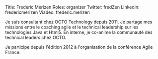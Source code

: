 Title: Frederic Merizen
Roles: organizer
Twitter: fredZen
Linkedin: fredericmerizen
Viadeo: frederic.merizen

Je suis consultant chez OCTO Technology depuis 2011. 
Je partage mes missions entre le coaching agile et le technical leadership sur les technologies Java et Html5.
En interne, je co-anime la communauté des technical leaders chez OCTO.

Je participe depuis l'édition 2012 à l'organisation de la conférence Agile France.
